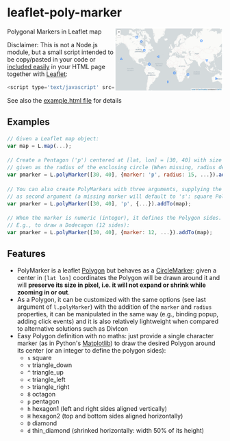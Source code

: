 # leaflet-poly-marker

Polygonal Markers in Leaflet map <img align="right" width="50%" src='example-map.png'>


Disclaimer: This is not a Node.js module, but a small script intended to be copy/pasted in your code or [included 
easily](https://stackoverflow.com/a/18049842) in your HTML page together with [Leaflet](https://leafletjs.com/):
```javascript
<script type='text/javascript' src='https://cdn.jsdelivr.net/gh/rizac/leaflet-poly-marker/polymarker.min.js'>
```
See also the
[example.html file](https://github.com/rizac/leaflet-poly-marker/blob/main/example.html)
for details

## Examples

```javascript
// Given a Leaflet map object:
var map = L.map(...);

// Create a Pentagon ('p') centered at [lat, lon] = [30, 40] with size in pixels
// given as the radius of the enclosing circle (When missing, radius defaults to 10)
var pmarker = L.polyMarker([30, 40], {marker: 'p', radius: 15, ...}).addTo(map);
        
// You can also create PolyMarkers with three arguments, supplying the marker separately
// as second argument (a missing marker will default to 's': square Polygon)
var pmarker = L.polyMarker([30, 40], 'p', {...}).addTo(map);

// When the marker is numeric (integer), it defines the Polygon sides.
// E.g., to draw a Dodecagon (12 sides):
var pmarker = L.polyMarker([30, 40], {marker: 12, ...}).addTo(map);
```

## Features

- PolyMarker is a leaflet [Polygon](https://leafletjs.com/reference-1.7.1.html#polygon) but behaves as a [CircleMarker](https://leafletjs.com/reference-1.7.1.html#circlemarker): given a center in `[lat lon]` coordinates the Polygon will be drawn around it
  and will **preserve its size in pixel, i.e. it will not expand or shrink while zooming in or out**.
- As a Polygon, it can be customized with the same options (see last argument of `l.polyMarker`) with the addition of the `marker` and `radius` properties, it can be manipulated in the same way (e.g., binding popup, adding click events) and it is also relatively lightweight when compared to alternative solutions such as DivIcon
- Easy Polygon definition with no maths: just provide a single character marker (as in Python's
  [Matplotlib](https://matplotlib.org/stable/api/markers_api.html)) to draw the desired Polygon around its center (or an integer to define the polygon sides):
  - `s` square
  - `v` triangle_down
  - `^` triangle_up
  - `<` triangle_left
  - `>` triangle_right
  - `8` octagon
  - `p` pentagon
  - `h` hexagon1 (left and right sides aligned vertically)
  - `H` hexagon2  (top and bottom sides aligned horizontally)
  - `D` diamond
  - `d` thin_diamond (shrinked horizontally: width 50% of its height)
